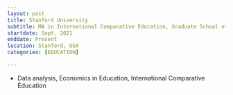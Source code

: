```yaml
---
layout: post
title: Stanford University
subtitle: MA in International Comparative Education, Graduate School of Education
startdate: Sept. 2021
enddate: Present
location: Stanford, USA
categories: [EDUCATION]

---
```

- Data analysis, Economics in Education, International Comparative Education